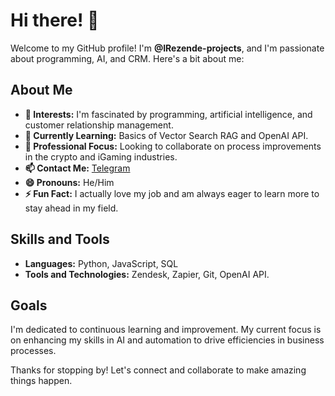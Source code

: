 # Hi there! 👋

Welcome to my GitHub profile! I'm **@IRezende-projects**, and I'm passionate about programming, AI, and CRM. Here's a bit about me:

## About Me
- **👀 Interests:** I'm fascinated by programming, artificial intelligence, and customer relationship management.
- **🌱 Currently Learning:** Basics of Vector Search RAG and OpenAI API.
- **💼 Professional Focus:** Looking to collaborate on process improvements in the crypto and iGaming industries.
- **📫 Contact Me:** [Telegram](https://t.me/iuryCRezende)
- **😄 Pronouns:** He/Him
- **⚡ Fun Fact:** I actually love my job and am always eager to learn more to stay ahead in my field.

## Skills and Tools
- **Languages:** Python, JavaScript, SQL 
- **Tools and Technologies:** Zendesk, Zapier, Git, OpenAI API.

## Goals
I'm dedicated to continuous learning and improvement. My current focus is on enhancing my skills in AI and automation to drive efficiencies in business processes.

Thanks for stopping by! Let's connect and collaborate to make amazing things happen.

<!---
IRezende-projects/IRezende-projects is a ✨ special ✨ repository because its `README.md` (this file) appears on your GitHub profile.
You can click the Preview link to take a look at your changes.
--->
